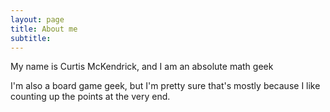 ```yaml
---
layout: page
title: About me
subtitle: 
---
```


My name is Curtis McKendrick, and I am an absolute math geek

I'm also a board game geek, but I'm pretty sure that's mostly because I like counting up the points at the very end.
